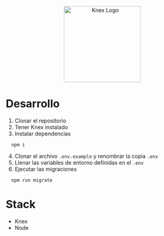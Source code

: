 <p align="center">
  <a href="https://knexjs.org/guide/migrations.html" target="blank"><img src="https://knexjs.org/knex-logo.png" width="200" alt="Knex Logo" /></a>
</p>

# Desarrollo
1. Clonar el repositorio
2. Tener Knex  instalado
3. Instalar dependencias
```
  npm i
```
4. Clonar el archivo ```.env.example``` y renombrar la copia ```.env```
5. Llenar las variables de entorno definidas en el ```.env```
6. Ejecutar las migraciones
```
  npm run migrate
```
# Stack
  * Knex
  * Node